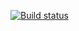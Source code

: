 [![Build status](https://ci.appveyor.com/api/projects/status/7hmt95qnvwc147xr?svg=true)](https://ci.appveyor.com/project/Oife88/patterns2-d7yww)